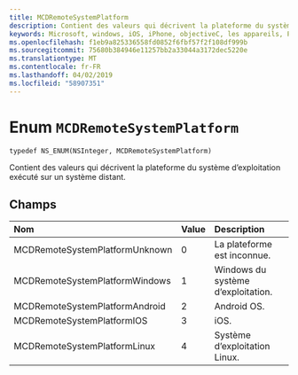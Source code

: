 ```yaml
---
title: MCDRemoteSystemPlatform
description: Contient des valeurs qui décrivent la plateforme du système d’exploitation exécuté sur un système distant.
keywords: Microsoft, windows, iOS, iPhone, objectiveC, les appareils, Project Rome connectés
ms.openlocfilehash: f1eb9a825336558fd0852f6fbf57f2f108df999b
ms.sourcegitcommit: 75680b384946e11257bb2a33044a3172dec5220e
ms.translationtype: MT
ms.contentlocale: fr-FR
ms.lasthandoff: 04/02/2019
ms.locfileid: "58907351"
---
```

# <a name="enum-mcdremotesystemplatform"></a>Enum `MCDRemoteSystemPlatform` 

```
typedef NS_ENUM(NSInteger, MCDRemoteSystemPlatform)
```  
Contient des valeurs qui décrivent la plateforme du système d’exploitation exécuté sur un système distant. 

## <a name="fields"></a>Champs

| Nom                              | Value | Description                    |
|:----------------------------------|:------|:-------------------------------|
| MCDRemoteSystemPlatformUnknown | 0 | La plateforme est inconnue.
| MCDRemoteSystemPlatformWindows | 1 | Windows du système d’exploitation. |
| MCDRemoteSystemPlatformAndroid | 2 | Android OS. |
| MCDRemoteSystemPlatformIOS | 3 | iOS. |
| MCDRemoteSystemPlatformLinux | 4 | Système d’exploitation Linux. |